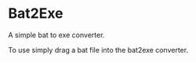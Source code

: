 # Bat2Exe
A simple bat to exe converter.

To use simply drag a bat file into the bat2exe converter.
